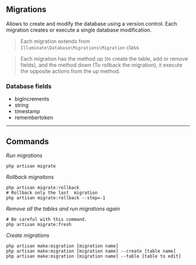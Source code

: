 ## Migrations
Allows to create and modify the database using a version control. 
Each migration creates or execute a single database modification. 

> Each migration extends from `Illuminate\Database\Migrations\Migration`  class

> Each migration has the method up (to create the table, add or remove fields), and the method down (To rollback the migration), it execute the opposite actions from the up method. 

### Database fields
* bigIncrements
* string
* timestamp
* remembertoken

---
## Commands
*Run migrations*
```
php artisan migrate
```
*Rollback migraitons*
```
php artisan migrate:rollback
# Rollback only the last  migration
php artisan migrate:rollback --step=-1
```
*Remove all the tables and run migrations again*
```
# Be careful with this command.
php artisan migrate:fresh
```

*Create migrations*
```
php artisan make:migration [migration name] 
php artisan make:migration [migration name] --create [table name]
php artisan make:migration [migration name] --table [table to edit]
```
